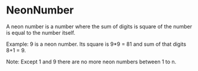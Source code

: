 # NeonNumber
A neon number is a number where the sum of digits is square of the number is equal to the number itself.

Example:
 9 is a neon number.
 Its square is 9*9 = 81 and sum of that digits 8+1 = 9.

Note:
 Except 1 and 9 there are no more neon numbers between 1 to n.
